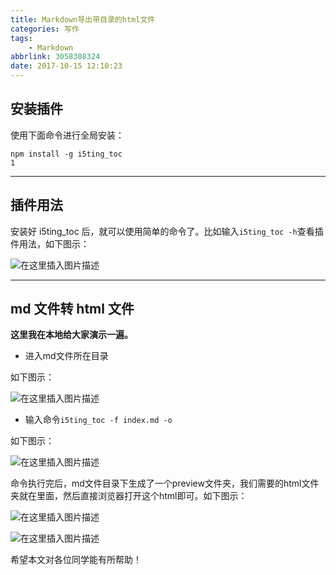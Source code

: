 ```yaml
---
title: Markdown导出带目录的html文件
categories: 写作
tags:
	- Markdown
abbrlink: 3058308324
date: 2017-10-15 12:10:23
---
```


## 安装插件

使用下面命令进行全局安装：

```
npm install -g i5ting_toc
1
```

------

## 插件用法

安装好 i5ting_toc 后，就可以使用简单的命令了。比如输入`i5ting_toc -h`查看插件用法，如下图示：

![在这里插入图片描述](https://img-blog.csdnimg.cn/20190905160156342.png?x-oss-process=image/watermark,type_ZmFuZ3poZW5naGVpdGk,shadow_10,text_aHR0cHM6Ly9ibG9nLmNzZG4ubmV0L2NzZG56b3VxaQ==,size_16,color_FFFFFF,t_70)

------

## md 文件转 html 文件

**这里我在本地给大家演示一遍。**

- 进入md文件所在目录

如下图示：

![在这里插入图片描述](https://img-blog.csdnimg.cn/20190905160538563.png?x-oss-process=image/watermark,type_ZmFuZ3poZW5naGVpdGk,shadow_10,text_aHR0cHM6Ly9ibG9nLmNzZG4ubmV0L2NzZG56b3VxaQ==,size_16,color_FFFFFF,t_70)

- 输入命令`i5ting_toc -f index.md -o`

如下图示：

![在这里插入图片描述](https://img-blog.csdnimg.cn/20190905160831569.png?x-oss-process=image/watermark,type_ZmFuZ3poZW5naGVpdGk,shadow_10,text_aHR0cHM6Ly9ibG9nLmNzZG4ubmV0L2NzZG56b3VxaQ==,size_16,color_FFFFFF,t_70)

命令执行完后，md文件目录下生成了一个preview文件夹，我们需要的html文件夹就在里面，然后直接浏览器打开这个html即可。如下图示：

![在这里插入图片描述](https://img-blog.csdnimg.cn/20190905161030886.png?x-oss-process=image/watermark,type_ZmFuZ3poZW5naGVpdGk,shadow_10,text_aHR0cHM6Ly9ibG9nLmNzZG4ubmV0L2NzZG56b3VxaQ==,size_16,color_FFFFFF,t_70)

![在这里插入图片描述](https://img-blog.csdnimg.cn/20190905161108879.png?x-oss-process=image/watermark,type_ZmFuZ3poZW5naGVpdGk,shadow_10,text_aHR0cHM6Ly9ibG9nLmNzZG4ubmV0L2NzZG56b3VxaQ==,size_16,color_FFFFFF,t_70)

希望本文对各位同学能有所帮助！